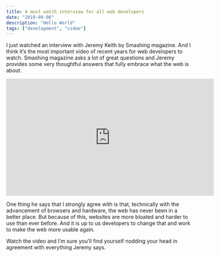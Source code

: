 ```yaml
---
title: A must watch interview for all web developers
date: "2019-09-06"
description: "Hello World"
tags: ["development", "video"]
---
```


I just watched an interview with Jeremy Keith by Smashing magazine. And I think it’s the most important video of recent years for web developers to watch. Smashing magazine asks a lot of great questions and Jeremy provides some very thoughtful answers that fully embrace what the web is about.

<iframe width="560" height="315" src="https://www.youtube.com/embed/b2PaxNwr9nI" frameborder="0" allow="accelerometer; autoplay; encrypted-media; gyroscope; picture-in-picture" allowfullscreen></iframe>

One thing he says that I strongly agree with is that, technically with the advancement of browsers and hardware, the web has never been in a better place. But because of this, websites are more bloated and harder to use than ever before. And it is up to us developers to change that and work to make the web more usable again.

Watch the video and I’m sure you’ll find yourself nodding your head in agreement with everything Jeremy says.
